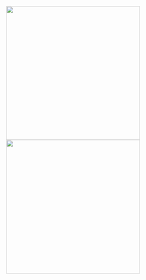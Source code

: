 <div>
  <a href="https://www.tumblr.com/devspectro" target="_blank"><img src="https://media.giphy.com/media/Vuw9m5wXviFIQ/source.gif" width="360" height="auto" /></a>
  <a href="https://www.tumblr.com/devspectro" target="_blank"><img src="https://media.giphy.com/media/Vuw9m5wXviFIQ/source.gif" width="360" height="auto" /></a>
</div>
